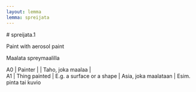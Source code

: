 ```yaml
---
layout: lemma
lemma: spreijata
---
```


<div class="sense">
# <span class="sensename">spreijata.1</span>

<span class="description">Paint with aerosol paint</span>



<span class="description">Maalata spreymaalilla</span>

A0 | Painter |   | Taho, joka maalaa |  
A1 | Thing painted | E.g. a surface or a shape | Asia, joka maalataan | Esim. pinta tai kuvio

</div>

